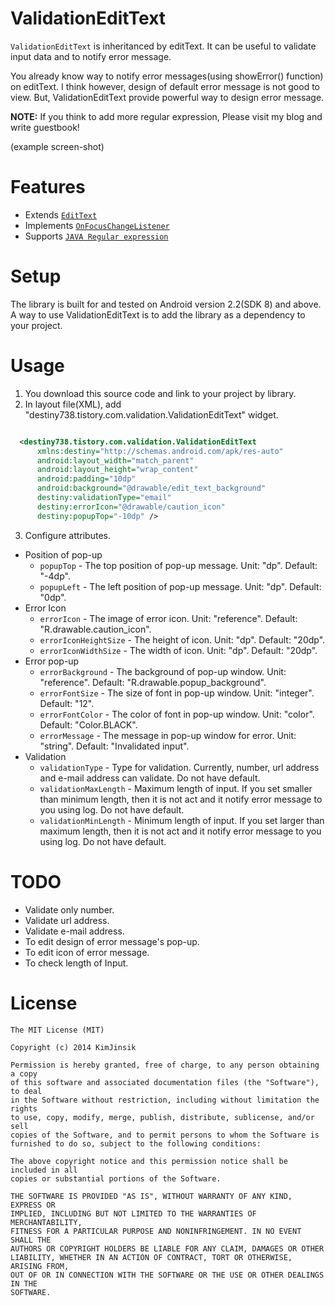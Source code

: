 ValidationEditText
==================
`ValidationEditText` is inheritanced by editText. It can be useful to validate input data and to notify error message. 

You already know way to notify error messages(using showError() function) on editText. I think however, design of default error message is not good to view. But, ValidationEditText provide powerful way to design error message. 

**NOTE:**
If you think to add more regular expression, Please visit my blog and write guestbook!

(example screen-shot)


Features
=====
* Extends [`EditText`](http://developer.android.com/reference/android/widget/EditText.html)
* Implements [`OnFocusChangeListener`](http://developer.android.com/reference/android/view/View.OnFocusChangeListener.html)
* Supports [`JAVA Regular expression`](http://docs.oracle.com/javase/7/docs/api/java/util/regex/Pattern.html)

Setup
=====

The library is built for and tested on Android version 2.2(SDK 8) and above. A way to use ValidationEditText is to add the library as a dependency to your project. 

Usage
=====

1. You download this source code and link to your project by library.
2. In layout file(XML), add "destiny738.tistory.com.validation.ValidationEditText" widget.
  ```xml
  
    <destiny738.tistory.com.validation.ValidationEditText
        xmlns:destiny="http://schemas.android.com/apk/res-auto"
        android:layout_width="match_parent"
        android:layout_height="wrap_content" 
        android:padding="10dp"
        android:background="@drawable/edit_text_background"
        destiny:validationType="email" 
        destiny:errorIcon="@drawable/caution_icon"
        destiny:popupTop="-10dp" />
  
  ```
3. Configure attributes.
 * Position of pop-up  
    * `popupTop` - The top position of pop-up message. Unit: "dp". Default: "-4dp".
    * `popupLeft` - The left position of pop-up message. Unit: "dp". Default: "0dp".
 * Error Icon
    * `errorIcon` - The image of error icon. Unit: "reference". Default: "R.drawable.caution_icon".
    * `errorIconHeightSize` - The height of icon. Unit: "dp". Default: "20dp".
    * `errorIconWidthSize` - The width of icon. Unit: "dp". Default: "20dp".
 * Error pop-up
    * `errorBackground` - The background of pop-up window. Unit: "reference". Default: "R.drawable.popup_background".
    * `errorFontSize` - The size of font in pop-up window. Unit: "integer". Default: "12".
    * `errorFontColor` - The color of font in pop-up window. Unit: "color". Default: "Color.BLACK".
    * `errorMessage` - The message in pop-up window for error. Unit: "string". Default: "Invalidated input".
 * Validation
    * `validationType` - Type for validation. Currently, number, url address and e-mail address can validate. Do not have default.
    * `validationMaxLength` - Maximum length of input. If you set smaller than minimum length, then it is not act and it notify error message to you using log. Do not have default.
    * `validationMinLength` - Minimum length of input. If you set larger than maximum length, then it is not act and it notify error message to you using log. Do not have default.

TODO
=====

* Validate only number.
* Validate url address.
* Validate e-mail address.
* To edit design of error message's pop-up.
* To edit icon of error message.
* To check length of Input.

License
=====
```
The MIT License (MIT)

Copyright (c) 2014 KimJinsik

Permission is hereby granted, free of charge, to any person obtaining a copy
of this software and associated documentation files (the "Software"), to deal
in the Software without restriction, including without limitation the rights
to use, copy, modify, merge, publish, distribute, sublicense, and/or sell
copies of the Software, and to permit persons to whom the Software is
furnished to do so, subject to the following conditions:

The above copyright notice and this permission notice shall be included in all
copies or substantial portions of the Software.

THE SOFTWARE IS PROVIDED "AS IS", WITHOUT WARRANTY OF ANY KIND, EXPRESS OR
IMPLIED, INCLUDING BUT NOT LIMITED TO THE WARRANTIES OF MERCHANTABILITY,
FITNESS FOR A PARTICULAR PURPOSE AND NONINFRINGEMENT. IN NO EVENT SHALL THE
AUTHORS OR COPYRIGHT HOLDERS BE LIABLE FOR ANY CLAIM, DAMAGES OR OTHER
LIABILITY, WHETHER IN AN ACTION OF CONTRACT, TORT OR OTHERWISE, ARISING FROM,
OUT OF OR IN CONNECTION WITH THE SOFTWARE OR THE USE OR OTHER DEALINGS IN THE
SOFTWARE.
```
